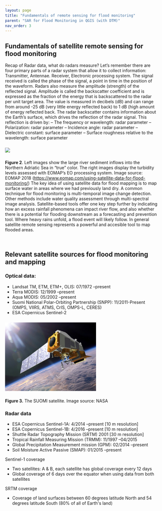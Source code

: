 ```yaml
---
layout: page
title: "Fundamentals of remote sensing for flood monitoring"
parent: "SAR for Flood Monitoring in QGIS (with DTM)"
nav_order: 3
---
```



## Fundamentals of satellite remote sensing for flood monitoring
Recap of Radar data, what do radars measure?
Let’s remember there are four primary parts of a radar system that allow it to collect information: Transmitter, Antennae. Receiver, Electronic processing system. The signal received is called the phase of the signal, a point in time in the position of the waveform. Radars also measure the amplitude (strength) of the reflected signal. Amplitude is called the backscatter coefficient and is expressed as the fraction of the energy that is backscattered to the radar per unit target area. The value is measured in decibels (dB) and can range from around -25 dB (very little energy reflected back) to 1 dB (high amount of energy reflected back.
The radar backscatter contains information about the Earth’s surface, which drives the reflection of the radar signal.  This reflection is driven by:
– The frequency or wavelength: radar parameter
– Polarization: radar parameter
– Incidence angle: radar parameter
– Dielectric constant: surface parameter
– Surface roughness relative to the wavelength: surface parameter

<img align="center" src="../images/flood-mapping-sar-images/01_wat.png"  vspace="10" width="600">

**Figure 2**. Left images show the large river sediment inflows into the Northern Adriatic Sea in “true” color. The right images display the turbidity levels assessed with EOMAP’s EO processing system. Image source: EOMAP 2018 (https://www.eomap.com/using-satellite-data-for-flood-monitoring/)
The key idea of using satellite data for flood mapping is to map surface water in areas where we had previously land dry. A common technique for flood monitoring is multi-temporal image change detection. Other methods include water quality assessment through multi-spectral image analysis. Satellite-based tools offer one key step further by indicating how an excess rainfall phenomena can impact river flow, and also whether there is a potential for flooding downstream as a forecasting and prevention tool. Where heavy rains unfold, a flood event will likely follow. 
In general satellite remote sensing represents a powerful and accesible tool to map flooded areas.

&nbsp;

## Relevant satellite sources for flood monitoring and mapping

### Optical data: ###
* Landsat TM, ETM, ETM+, OLIS: 07/1972 –present
* Terra MODIS: 12/1999 –present
* Aqua MODIS: 05/2002 –present
* Suomi National Polar-Orbiting Partnership (SNPP): 11/2011-Present (OMPS, VIIRS, ATMS, CrIS, OMPS-L, CERES)
* ESA Copernicus Sentinel-2

<img align="center" src="../images/flood-mapping-sar-images/02_suomi.jpg"  vspace="10" width="300">

**Figure 3.** The SUOMI satellite. Image source: NASA 

### Radar data ###
* ESA Copernicus Sentinel-1A: 4/2014 –present [10 m resolution]
* ESA Copernicus Sentinel-1B: 4/2016 –present [10 m resolution]
* Shuttle Radar Topography Mission (SRTM) 2001 [30 m resolution]
* Tropical Rainfall Measuring Mission (TRMM): 11/1997 –04/2015
* Global Precipitation Measurement mission (GPM): 02/2014 –present
* Soil Moisture Active Passive (SMAP): 01/2015 –present


Sentinel-1 coverage
* Two satellites: A & B,  each satellite has global coverage every 12 days
* Global coverage of 6 days over the equator when using data from both satellites

SRTM coverage
* Coverage of land surfaces between 60 degrees latitude North and 54 degrees latitude South (80% of all of Earth's land)
